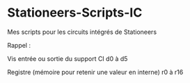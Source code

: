 # Stationeers-Scripts-IC

Mes scripts pour les circuits intégrés de Stationeers

Rappel :

Vis entrée ou sortie du support CI
d0 à d5

Registre (mémoire pour retenir une valeur en interne)
r0 à r16
